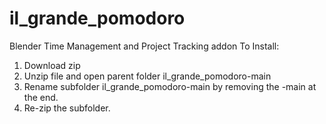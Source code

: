 # il_grande_pomodoro
Blender Time Management and Project Tracking addon
To Install:
1. Download zip
2. Unzip file and open parent folder il_grande_pomodoro-main
3. Rename subfolder il_grande_pomodoro-main by removing the -main at the end.
4. Re-zip the subfolder.
